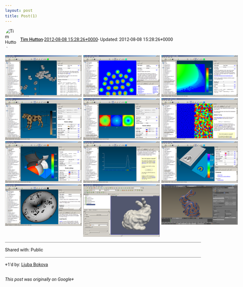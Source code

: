 ```yaml
---
layout: post
title: Post(1)
---
```


<html><head><meta charset="utf-8"><title>Google+ post</title><style>body {font: 11pt Roboto, Arial, sans-serif; max-width: 640px; margin: 24px;}.author-photo {border-radius: 50%; margin-right: 10px; width: 40px;}.author {font-weight: 500;}.main-content {margin: 15px 0 15px;}.post-title {font-weight: bold;}.location {display: block; margin-top: 15px;}.location img {float: left; margin-right: 5px; width: 20px;}.media-link {display: inline-block; max-width: 100%; vertical-align: top;}.media-link p {margin-top: 5px; max-height: 4em; overflow: scroll;}.media {max-height: 100vh; max-width: 100%;}.video-placeholder {background: black; display: flex; height: 300px; max-width: 100%; width: 640px;}.play-icon {border-bottom: 30px solid transparent; border-left: 50px solid white; border-top: 30px solid transparent; color: white; margin: auto;}.album {max-height: 800px; overflow: scroll; width: calc(100vw - 48px);}.album .media-link {margin-right: 5px; max-width: 250px;}.album .media {max-height: 250px;}.link-embed {border-top: 1px solid lightgrey; display: block; margin-top: 20px;}.link-embed img {max-width: 100%;}.inline-link-embed {display: block;}.inline-link-embed img {vertical-align: middle;}.link-title {display: inline-block; font-size: medium; font-weight: 300; padding-left: 1em;}.reshare-attribution {display: block; font-weight: bold; margin-bottom: 10px;}.poll-image {margin-bottom: 5px; max-height: 300px; max-width: 500px;}.poll-choice {align-items: center; display: flex; margin-bottom: 5px; max-width: 500px;}.poll-choice-percentage {background-color: lightblue; height: 100%; left: 0; position: absolute; z-index: -1;}.poll-choice-selected {margin-right: 5px;}.poll-choice-results {border: 1px solid lightgray; border-radius: 5px; display: flex; line-height: 40px; overflow: hidden; padding: 0 8px; position: relative;}.poll-choice-results, .poll-choice-description {flex-grow: 1; margin-right: 10px;}.poll-choice-image {width: 100%;}.poll-choice-image, .poll-choice-image img {max-height: 40px; max-width: 100px;}.poll-choice-votes {max-height: 100px; overflow: auto;}.plus-entity-embed {color: black; display: block; text-decoration: none;}.plus-entity-embed-cover-photo {max-height: 300px; max-width: 100%;}.plus-entity-embed-info {padding: 0 1em 1em;}.plus-entity-embed-info h2 {font-weight: 500; margin: 10px 0;}.plus-entity-embed-info p {font-size: small; margin: 0;}.collection-owner-avatar {border-radius: 50%; border: 2px solid white; height: 40px; margin-top: -22px;}.visibility {padding: 1em 0; border-top: 1px solid grey;}.post-activity {padding: 1em 0; border-top: 1px solid grey;}.comments {border-top: 1px solid gray; padding-top: 1em;}.comment + .comment {margin-top: 1em;}.comment .media-link, .comment .inline-link-embed {margin-top: 5px;}</style></head><body><div style="margin-bottom:1em;"><div style="display:flex; align-items:center"><img class="author-photo" src="https://lh4.googleusercontent.com/-epo4ZZKNqEw/AAAAAAAAAAI/AAAAAAAAVSU/qu3LpcHEnoQ/s64-c/photo.jpg" alt="Tim Hutton"><a href="https://plus.google.com/+TimHutton" target="_blank" class="author">Tim Hutton</a> - <a target="_blank" href="https://plus.google.com/+TimHutton/posts/A5vKh9Mqnr1">2012-08-08 15:28:26+0000</a><span> - Updated: 2012-08-08 15:28:26+0000</span></div><div class="main-content"></div><div class="album"><a href="/assets/s1.png" target="_blank" class="media-link"><img src="/assets/s1.png" alt="Image" class="media"></a><a href="/assets/s10.png" target="_blank" class="media-link"><img src="/assets/s10.png" alt="Image" class="media"></a><a href="/assets/s2.png" target="_blank" class="media-link"><img src="/assets/s2.png" alt="Image" class="media"></a><a href="/assets/s3.png" target="_blank" class="media-link"><img src="/assets/s3.png" alt="Image" class="media"></a><a href="/assets/s4.png" target="_blank" class="media-link"><img src="/assets/s4.png" alt="Image" class="media"></a><a href="/assets/s5.png" target="_blank" class="media-link"><img src="/assets/s5.png" alt="Image" class="media"></a><a href="/assets/s6.png" target="_blank" class="media-link"><img src="/assets/s6.png" alt="Image" class="media"></a><a href="/assets/s7.png" target="_blank" class="media-link"><img src="/assets/s7.png" alt="Image" class="media"></a><a href="/assets/s8.png" target="_blank" class="media-link"><img src="/assets/s8.png" alt="Image" class="media"></a><a href="/assets/s9.png" target="_blank" class="media-link"><img src="/assets/s9.png" alt="Image" class="media"></a><a href="/assets/bumpy_bunny.png" target="_blank" class="media-link"><img src="/assets/bumpy_bunny.png" alt="Image" class="media"></a><a href="/assets/bunny_in_blender.png" target="_blank" class="media-link"><img src="/assets/bunny_in_blender.png" alt="Image" class="media"></a></div></div><div class="visibility">Shared with: Public</div><div class="post-activity"><div class="plus-oners">+1'd by: <a href="https://plus.google.com/101732548763780112405">Ljuba Bokova</a></div></div></body></html>

<i>This post was originally on Google+</i>